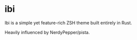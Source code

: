# ibi

Ibi is a simple yet feature-rich ZSH theme built entirely in Rust.

Heavily influenced by NerdyPepper/pista.